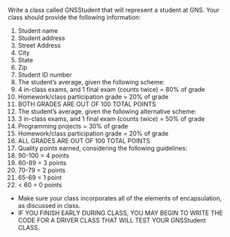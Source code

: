 Write a class called GNSStudent that will represent a student at GNS. Your class should provide
the following information:
1. Student name
2. Student address
  1. Street Address
  2. City
  3. State
  4. Zip
3. Student ID number
4. The student’s average, given the following scheme:
  1. 4 in-class exams, and 1 final exam (counts twice) = 80% of grade
  2. Homework/class participation grade = 20% of grade
  3. BOTH GRADES ARE OUT OF 100 TOTAL POINTS
5. The student’s average, given the following alternative scheme:
  1. 3 in-class exams, and 1 final exam (counts twice) = 50% of grade
  2. Programming projects = 30% of grade
  3. Homework/class participation grade = 20% of grade
  4. ALL GRADES ARE OUT OF 100 TOTAL POINTS
6. Quality points earned, considering the following guidelines:
  1. 90-100 = 4 points
  2. 80-89 = 3 points
  3. 70-79 = 2 points
  4. 65-69 = 1 point
  5. < 60 = 0 points

- Make sure your class incorporates all of the elements of encapsulation, as discussed in class.
- IF YOU FINISH EARLY DURING CLASS, YOU MAY BEGIN TO WRITE THE CODE FOR A DRIVER CLASS THAT WILL TEST YOUR GNSStudent CLASS.
